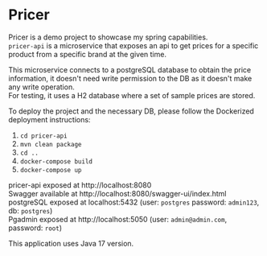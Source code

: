 # Pricer
Pricer is a demo project to showcase my spring capabilities.\
`pricer-api` is a microservice that exposes an api to get prices for a specific product from a specific brand at the given time.


This microservice connects to a postgreSQL database to obtain the price information, it doesn't need write permission to the DB as it doesn't make any write operation.\
For testing, it uses a H2 database where a set of sample prices are stored.

To deploy the project and the necessary DB, please follow the Dockerized deployment instructions:
1. `cd pricer-api`
2. `mvn clean package`
3. `cd ..`
4. `docker-compose build`
5. `docker-compose up`

pricer-api exposed at http://localhost:8080 \
Swagger available at http://localhost:8080/swagger-ui/index.html \
postgreSQL exposed at localhost:5432 (user: `postgres` password: `admin123`, db: `postgres`) \
Pgadmin exposed at http://localhost:5050 (user: `admin@admin.com`, password: `root`)

This application uses Java 17 version.
